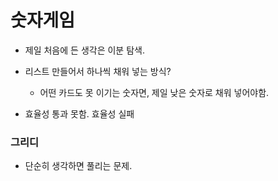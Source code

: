 # 숫자게임

- 제일 처음에 든 생각은 이분 탐색.
- 리스트 만들어서 하나씩 채워 넣는 방식?
    - 어떤 카드도 못 이기는 숫자면, 제일 낮은 숫자로 채워 넣어야함.


- 효율성 통과 못함. 효율성 실패

### 그리디

- 단순히 생각하면 풀리는 문제.
